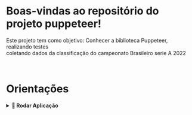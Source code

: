 # Boas-vindas ao repositório do projeto puppeteer!

Este projeto tem como objetivo: Conhecer a biblioteca Puppeteer, realizando testes 
<br>
coletando dados da classificação do campeonato Brasileiro serie A 2022

<br />

# Orientações

<details>
  <summary><strong>🐋 Rodar Aplicação</strong></summary>
  
  ## 👉 Com Node
 

  > npm install
  <br/>
  > npm run dev
  <br/>
  > faça uma requisição para a URL: http://localhost:3002/brasileirao
  <br/>
  > RETORNO

  {
    <br/>
      'clubes': [],
    <br/>
      'pontos': [],
    <br/>
      'jogos':[],
    <br/>
      'escudos': []
    <br/>
  }

